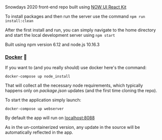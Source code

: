 Snowdays 2020 front-end repo
built using [NOW UI React Kit](https://demos.creative-tim.com/now-ui-kit-react/#/documentation/introduction)

To install packages and then run the server use the command
`npm run install:clean`

After the first install and run, you can simply navigate to the home directory and start the local development server using `npm start`

Built using npm version 6.12 and node.js 10.16.3

### [Docker](https://bit.ly/2CzWxCd) :whale:
If you want to (and you really should) use docker here's the command:
```
docker-compose up node_install
```
That will collect all the necessary node requirements, which typically happens only on _package.json_ updates (and the first time cloning the repo).

To start the application simply launch:
```
docker-compose up webserver
```
By default the app will run on [localhost:8088](http://localhost:8088)

As in the un-containerized version, any update in the source will be automatically reflected in the app.
